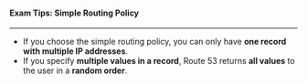 #### Exam Tips: Simple Routing Policy

___

* If you choose the simple routing policy, you can only have **one record with multiple IP addresses**.
* If you specify **multiple values in a record**, Route 53 returns **all values** to the user in a **random order**.